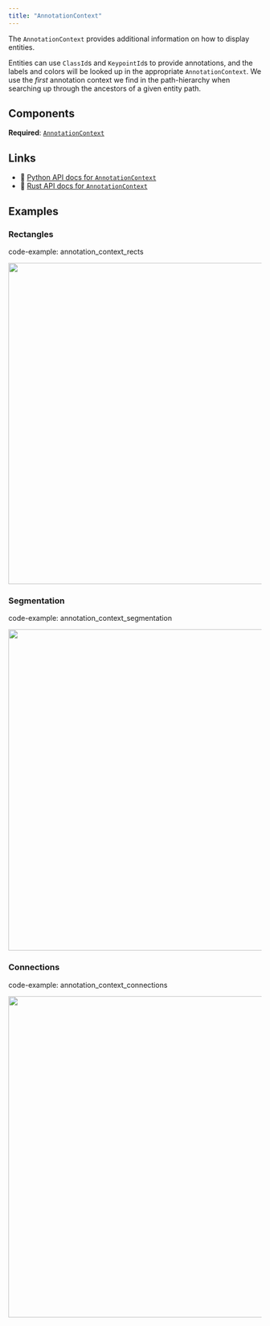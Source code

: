 ```yaml
---
title: "AnnotationContext"
---
```


The `AnnotationContext` provides additional information on how to display entities.

Entities can use `ClassId`s and `KeypointId`s to provide annotations, and
the labels and colors will be looked up in the appropriate
`AnnotationContext`. We use the *first* annotation context we find in the
path-hierarchy when searching up through the ancestors of a given entity
path.

## Components

**Required**: [`AnnotationContext`](../components/annotation_context.md)

## Links
 * 🐍 [Python API docs for `AnnotationContext`](https://ref.rerun.io/docs/python/nightly/package/rerun/archetypes/annotation_context/)
 * 🦀 [Rust API docs for `AnnotationContext`](https://docs.rs/rerun/0.9.0-alpha.6/rerun/archetypes/struct.AnnotationContext.html)

## Examples

### Rectangles

code-example: annotation_context_rects

<center>
<picture>
  <source media="(max-width: 480px)" srcset="https://static.rerun.io/annotation_context_rects/9b446c36011ed30fce7dc6ed03d5fd9557460f70/480w.png">
  <source media="(max-width: 768px)" srcset="https://static.rerun.io/annotation_context_rects/9b446c36011ed30fce7dc6ed03d5fd9557460f70/768w.png">
  <source media="(max-width: 1024px)" srcset="https://static.rerun.io/annotation_context_rects/9b446c36011ed30fce7dc6ed03d5fd9557460f70/1024w.png">
  <source media="(max-width: 1200px)" srcset="https://static.rerun.io/annotation_context_rects/9b446c36011ed30fce7dc6ed03d5fd9557460f70/1200w.png">
  <img src="https://static.rerun.io/annotation_context_rects/9b446c36011ed30fce7dc6ed03d5fd9557460f70/full.png" width="640">
</picture>
</center>

### Segmentation

code-example: annotation_context_segmentation

<center>
<picture>
  <source media="(max-width: 480px)" srcset="https://static.rerun.io/annotation_context_segmentation/0e21c0a04e456fec41d16b0deaa12c00cddf2d9b/480w.png">
  <source media="(max-width: 768px)" srcset="https://static.rerun.io/annotation_context_segmentation/0e21c0a04e456fec41d16b0deaa12c00cddf2d9b/768w.png">
  <source media="(max-width: 1024px)" srcset="https://static.rerun.io/annotation_context_segmentation/0e21c0a04e456fec41d16b0deaa12c00cddf2d9b/1024w.png">
  <source media="(max-width: 1200px)" srcset="https://static.rerun.io/annotation_context_segmentation/0e21c0a04e456fec41d16b0deaa12c00cddf2d9b/1200w.png">
  <img src="https://static.rerun.io/annotation_context_segmentation/0e21c0a04e456fec41d16b0deaa12c00cddf2d9b/full.png" width="640">
</picture>
</center>

### Connections

code-example: annotation_context_connections

<center>
<picture>
  <source media="(max-width: 480px)" srcset="https://static.rerun.io/annotation_context_connections/4a8422bc154699c5334f574ff01b55c5cd1748e3/480w.png">
  <source media="(max-width: 768px)" srcset="https://static.rerun.io/annotation_context_connections/4a8422bc154699c5334f574ff01b55c5cd1748e3/768w.png">
  <source media="(max-width: 1024px)" srcset="https://static.rerun.io/annotation_context_connections/4a8422bc154699c5334f574ff01b55c5cd1748e3/1024w.png">
  <source media="(max-width: 1200px)" srcset="https://static.rerun.io/annotation_context_connections/4a8422bc154699c5334f574ff01b55c5cd1748e3/1200w.png">
  <img src="https://static.rerun.io/annotation_context_connections/4a8422bc154699c5334f574ff01b55c5cd1748e3/full.png" width="640">
</picture>
</center>

